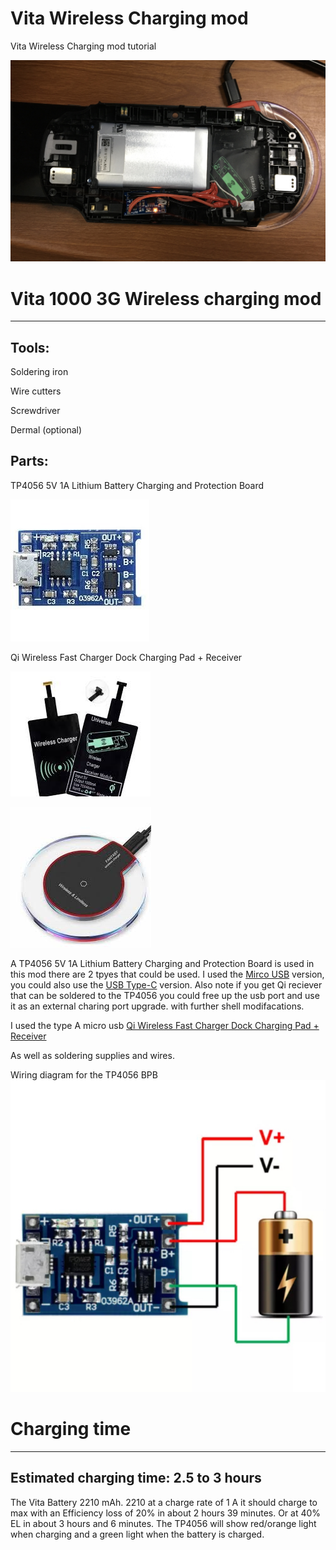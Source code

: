 # Vita Wireless Charging mod
Vita Wireless Charging mod tutorial

![image](https://github.com/CrashCortez/Vita-Wireless-Charging-mod/blob/main/IMG_5631.JPG)

# Vita 1000 3G Wireless charging mod
--------

Tools:
------
Soldering iron

Wire cutters

Screwdriver

Dermal (optional)

Parts: 
--------

TP4056 5V 1A Lithium Battery Charging and Protection Board

![image](https://github.com/CrashCortez/Vita-Wireless-Charging-mod/blob/main/images3.jpg)

Qi Wireless Fast Charger Dock Charging Pad + Receiver

![image](https://github.com/CrashCortez/Vita-Wireless-Charging-mod/blob/main/images.PNG)

![image](https://github.com/CrashCortez/Vita-Wireless-Charging-mod/blob/main/images2.jpg)

A TP4056 5V 1A Lithium Battery Charging and Protection Board is used in this mod there are 2 tpyes that could be used. I used the [Mirco USB](https://www.ebay.com/itm/2pcs-5V-1A-Micro-USB-18650-Lithium-Battery-TP4056-Charging-Board-Charger-Module/191850083395) version, you could also use the  [USB Type-C](https://www.ebay.com/itm/163448894634) version. Also note if you get Qi reciever that can be soldered to the TP4056 you could free up the usb port and use it as an external charing port upgrade. with further shell modifacations.


I used the type A micro usb [Qi Wireless Fast Charger Dock Charging Pad + Receiver](https://www.ebay.com/sch/i.html?_from=R40&_trksid=p2047675.m570.l1313&_nkw=Qi+Wireless+Fast+Charger+Dock+Charging+Pad+%2B+Receiver+&_sacat=0)

As well as soldering supplies and wires.

Wiring diagram for the TP4056 BPB 
![image](https://github.com/CrashCortez/Vita-Wireless-Charging-mod/blob/main/IMG_5659.PNG)

# Charging time 
----

Estimated charging time: 2.5 to 3 hours
---
The Vita Battery 2210 mAh. 2210 at a charge rate of 1 A it should charge to max with an Efficiency loss of 20% in about 2 hours 39 minutes.  Or at 40% EL in about 3 hours and 6 minutes. The TP4056 will show red/orange light when charging and a green light when the battery is charged.
